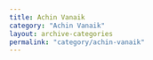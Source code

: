 ```yaml
---
title: Achin Vanaik
category: "Achin Vanaik"
layout: archive-categories
permalink: "category/achin-vanaik"
---
```

